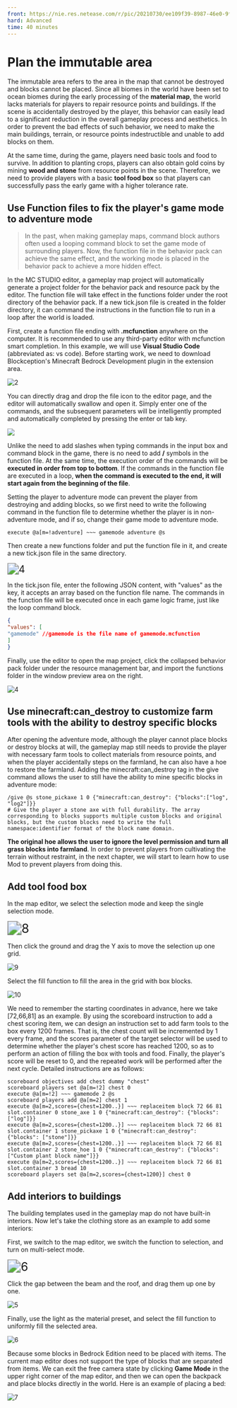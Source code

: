 ```yaml
--- 
front: https://nie.res.netease.com/r/pic/20210730/ee109f39-8987-46e0-9fe7-40ebb23060fa.png 
hard: Advanced 
time: 40 minutes 
--- 
```

# Plan the immutable area 

The immutable area refers to the area in the map that cannot be destroyed and blocks cannot be placed. Since all biomes in the world have been set to ocean biomes during the early processing of the **material map**, the world lacks materials for players to repair resource points and buildings. If the scene is accidentally destroyed by the player, this behavior can easily lead to a significant reduction in the overall gameplay process and aesthetics. In order to prevent the bad effects of such behavior, we need to make the main buildings, terrain, or resource points indestructible and unable to add blocks on them. 

At the same time, during the game, players need basic tools and food to survive. In addition to planting crops, players can also obtain gold coins by mining **wood and stone** from resource points in the scene. Therefore, we need to provide players with a basic **tool food box** so that players can successfully pass the early game with a higher tolerance rate. 

## Use Function files to fix the player's game mode to adventure mode 

> In the past, when making gameplay maps, command block authors often used a looping command block to set the game mode of surrounding players. Now, the function file in the behavior pack can achieve the same effect, and the working mode is placed in the behavior pack to achieve a more hidden effect. 

In the MC STUDIO editor, a gameplay map project will automatically generate a project folder for the behavior pack and resource pack by the editor. The function file will take effect in the functions folder under the root directory of the behavior pack. If a new tick.json file is created in the folder directory, it can command the instructions in the function file to run in a loop after the world is loaded. 

First, create a function file ending with **.mcfunction** anywhere on the computer. It is recommended to use any third-party editor with mcfunction smart completion. In this example, we will use **Visual Studio Code** (abbreviated as: vs code). Before starting work, we need to download Blockception's Minecraft Bedrock Development plugin in the extension area. 

![2](./images/2.png) 

You can directly drag and drop the file icon to the editor page, and the editor will automatically swallow and open it. Simply enter one of the commands, and the subsequent parameters will be intelligently prompted and automatically completed by pressing the enter or tab key. 

![](./images/3.gif) 

Unlike the need to add slashes when typing commands in the input box and command block in the game, there is no need to add **/** symbols in the function file. At the same time, the execution order of the commands will be **executed in order from top to bottom**. If the commands in the function file are executed in a loop, **when the command is executed to the end, it will start again from the beginning of the file**. 

Setting the player to adventure mode can prevent the player from destroying and adding blocks, so we first need to write the following command in the function file to determine whether the player is in non-adventure mode, and if so, change their game mode to adventure mode. 

``` 
execute @a[m=!adventure] ~~~ gamemode adventure @s 
``` 

Then create a new functions folder and put the function file in it, and create a new tick.json file in the same directory. 

<img src="./images/4.png" alt="4" style="zoom:160%;" /> 

In the tick.json file, enter the following JSON content, with "values" as the key, it accepts an array based on the function file name. The commands in the function file will be executed once in each game logic frame, just like the loop command block. 

```json 
{ 
"values": [ 
"gamemode" //gamemode is the file name of gamemode.mcfunction 
] 
} 
``` 

Finally, use the editor to open the map project, click the collapsed behavior pack folder under the resource management bar, and import the functions folder in the window preview area on the right. 


![4](./images/4.gif) 

## Use minecraft:can_destroy to customize farm tools with the ability to destroy specific blocks 

After opening the adventure mode, although the player cannot place blocks or destroy blocks at will, the gameplay map still needs to provide the player with necessary farm tools to collect materials from resource points, and when the player accidentally steps on the farmland, he can also have a hoe to restore the farmland. Adding the minecraft:can_destroy tag in the give command allows the user to still have the ability to mine specific blocks in adventure mode: 

``` 
/give @s stone_pickaxe 1 0 {"minecraft:can_destroy": {"blocks":["log", "log2"]}} 
# Give the player a stone axe with full durability. The array corresponding to blocks supports multiple custom blocks and original blocks, but the custom blocks need to write the full namespace:identifier format of the block name domain. 
``` 

**The original hoe allows the user to ignore the level permission and turn all grass blocks into farmland**. In order to prevent players from cultivating the terrain without restraint, in the next chapter, we will start to learn how to use Mod to prevent players from doing this. 

## Add tool food box 

In the map editor, we select the selection mode and keep the single selection mode. 

<img src="./images/8.png" alt="8" style="zoom:200%;" /> 

Then click the ground and drag the Y axis to move the selection up one grid. 

![9](./images/9.png) 

Select the fill function to fill the area in the grid with box blocks. 

![10](./images/10.png) 

We need to remember the starting coordinates in advance, here we take [72,66,81] as an example. By using the scoreboard instruction to add a chest scoring item, we can design an instruction set to add farm tools to the box every 1200 frames. That is, the chest count will be incremented by 1 every frame, and the scores parameter of the target selector will be used to determine whether the player's chest score has reached 1200, so as to perform an action of filling the box with tools and food. Finally, the player's score will be reset to 0, and the repeated work will be performed after the next cycle. Detailed instructions are as follows:

```
scoreboard objectives add chest dummy "chest"
scoreboard players set @a[m=!2] chest 0
execute @a[m=!2] ~~~ gamemode 2 @s
scoreboard players add @a[m=2] chest 1
execute @a[m=2,scores={chest=1200..}] ~~~ replaceitem block 72 66 81 slot.container 0 stone_axe 1 0 {"minecraft:can_destroy": {"blocks": ["log"]}}
execute @a[m=2,scores={chest=1200..}] ~~~ replaceitem block 72 66 81 slot.container 1 stone_pickaxe 1 0 {"minecraft:can_destroy": {"blocks": ["stone"]}} 
execute @a[m=2,scores={chest=1200..}] ~~~ replaceitem block 72 66 81 slot.container 2 stone_hoe 1 0 {"minecraft:can_destroy": {"blocks": ["Custom plant block name"]}} 
execute @a[m=2,scores={chest=1200..}] ~~~ replaceitem block 72 66 81 slot.container 3 bread 10 
scoreboard players set @a[m=2,scores={chest=1200}] chest 0 
``` 

## Add interiors to buildings 

The building templates used in the gameplay map do not have built-in interiors. Now let's take the clothing store as an example to add some interiors: 

First, we switch to the map editor, we switch the function to selection, and turn on multi-select mode.

<img src="./images/6.png" alt="6" style="zoom:190%;" />


Click the gap between the beam and the roof, and drag them up one by one. 

![5](./images/5.gif) 

Finally, use the light as the material preset, and select the fill function to uniformly fill the selected area. 

![6](./images/6.gif) 

Because some blocks in Bedrock Edition need to be placed with items. The current map editor does not support the type of blocks that are separated from items. We can exit the free camera state by clicking **Game Mode** in the upper right corner of the map editor, and then we can open the backpack and place blocks directly in the world. Here is an example of placing a bed: 

![7](./images/7.gif)